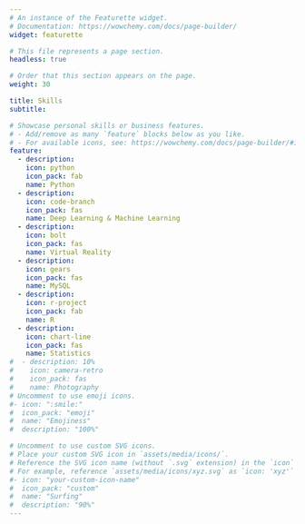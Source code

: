 ```yaml
---
# An instance of the Featurette widget.
# Documentation: https://wowchemy.com/docs/page-builder/
widget: featurette

# This file represents a page section.
headless: true

# Order that this section appears on the page.
weight: 30

title: Skills
subtitle:

# Showcase personal skills or business features.
# - Add/remove as many `feature` blocks below as you like.
# - For available icons, see: https://wowchemy.com/docs/page-builder/#icons
feature:
  - description: 
    icon: python
    icon_pack: fab
    name: Python
  - description: 
    icon: code-branch
    icon_pack: fas
    name: Deep Learning & Machine Learning
  - description: 
    icon: bolt
    icon_pack: fas
    name: Virtual Reality
  - description: 
    icon: gears
    icon_pack: fas
    name: MySQL
  - description: 
    icon: r-project
    icon_pack: fab
    name: R
  - description: 
    icon: chart-line
    icon_pack: fas
    name: Statistics 
#  - description: 10%
#    icon: camera-retro
#    icon_pack: fas
#    name: Photography
# Uncomment to use emoji icons.
#- icon: ":smile:"
#  icon_pack: "emoji"
#  name: "Emojiness"
#  description: "100%"

# Uncomment to use custom SVG icons.
# Place your custom SVG icon in `assets/media/icons/`.
# Reference the SVG icon name (without `.svg` extension) in the `icon` field.
# For example, reference `assets/media/icons/xyz.svg` as `icon: 'xyz'`
#- icon: "your-custom-icon-name"
#  icon_pack: "custom"
#  name: "Surfing"
#  description: "90%"
---
```

